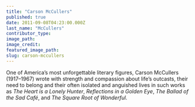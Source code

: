 ```yaml
---
title: "Carson McCullers"
published: true
date: 2011-09-08T04:23:00.000Z
last_name: "McCullers"
contributor_type:
image_path:
image_credit:
featured_image_path:
slug: carson-mccullers
---
```


One of America’s most unforgettable literary figures, Carson McCullers (1917–1967) wrote with strength and compassion about life’s outcasts, their need to belong and their often isolated and anguished lives in such works as _The Heart is a Lonely Hunter_, _Reflections in a Golden Eye_, _The Ballad of the Sad Café_, and _The Square Root of Wonderful_.


